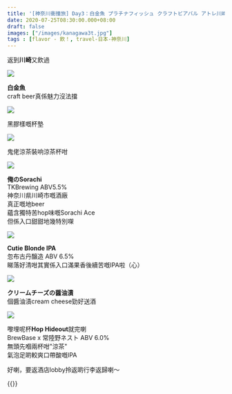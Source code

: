 ```yaml
---
title: '[神奈川衝撞旅] Day3：白金魚 プラチナフィッシュ クラフトビアバル アトレ川崎店'
date: 2020-07-25T08:30:00.000+08:00
draft: false
images: ["/images/kanagawa3t.jpg"]
tags : [flavor - 飲！, travel-日本-神奈川]
---
```


返到**川崎**又飲過
 
![](/images/kanagawa3t.jpg)

**白金魚**  
craft beer真係魅力沒法擋  

![](/images/kanagawa3t0.jpg)

黑膠樣嘅杯墊

![](/images/kanagawa3t1.jpg)

鬼佬涼茶裝响涼茶杯咁  

![](/images/kanagawa3t2.jpg)

**俺のSorachi**  
TKBrewing  ABV5.5%  
神奈川県川崎市嘅酒廠  
真正嘅地beer  
蘊含獨特苦hop味嘅Sorachi Ace  
但係入口甜甜地幾特別㗎

![](/images/kanagawa3t3.jpg)

**Cutie Blonde IPA**  
忽布古丹醸造 ABV 6.5%  
睇落好清咁其實係入口滿果香後續苦嘅IPA啦（心）

![](/images/kanagawa3t4.jpg)

**クリームチーズの醤油漬**  
個醬油漬cream cheese勁好送酒  

![](/images/kanagawa3t5.jpg)

嚟埋呢杯**Hop Hideout**就完喇  
BrewBase x 常陸野ネスト ABV 6.0%  
無頭先嗰兩杯咁"涼茶"  
氣泡足啲較爽口帶酸嘅IPA


  
好喇，要返酒店lobby拎返啲行李返歸喇～

{{<kanagawa>}}
